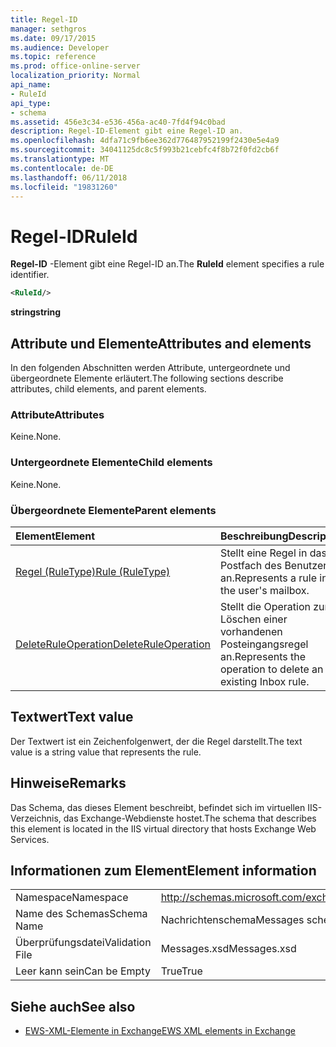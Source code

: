 ```yaml
---
title: Regel-ID
manager: sethgros
ms.date: 09/17/2015
ms.audience: Developer
ms.topic: reference
ms.prod: office-online-server
localization_priority: Normal
api_name:
- RuleId
api_type:
- schema
ms.assetid: 456e3c34-e536-456a-ac40-7fd4f94c0bad
description: Regel-ID-Element gibt eine Regel-ID an.
ms.openlocfilehash: 4dfa71c9fb6ee362d776487952199f2430e5e4a9
ms.sourcegitcommit: 34041125dc8c5f993b21cebfc4f8b72f0fd2cb6f
ms.translationtype: MT
ms.contentlocale: de-DE
ms.lasthandoff: 06/11/2018
ms.locfileid: "19831260"
---
```

# <a name="ruleid"></a><span data-ttu-id="5d9c7-103">Regel-ID</span><span class="sxs-lookup"><span data-stu-id="5d9c7-103">RuleId</span></span>

<span data-ttu-id="5d9c7-104">**Regel-ID** -Element gibt eine Regel-ID an.</span><span class="sxs-lookup"><span data-stu-id="5d9c7-104">The **RuleId** element specifies a rule identifier.</span></span> 
  
```XML
<RuleId/>
```

 <span data-ttu-id="5d9c7-105">**string**</span><span class="sxs-lookup"><span data-stu-id="5d9c7-105">**string**</span></span>
## <a name="attributes-and-elements"></a><span data-ttu-id="5d9c7-106">Attribute und Elemente</span><span class="sxs-lookup"><span data-stu-id="5d9c7-106">Attributes and elements</span></span>

<span data-ttu-id="5d9c7-107">In den folgenden Abschnitten werden Attribute, untergeordnete und übergeordnete Elemente erläutert.</span><span class="sxs-lookup"><span data-stu-id="5d9c7-107">The following sections describe attributes, child elements, and parent elements.</span></span>
  
### <a name="attributes"></a><span data-ttu-id="5d9c7-108">Attribute</span><span class="sxs-lookup"><span data-stu-id="5d9c7-108">Attributes</span></span>

<span data-ttu-id="5d9c7-109">Keine.</span><span class="sxs-lookup"><span data-stu-id="5d9c7-109">None.</span></span>
  
### <a name="child-elements"></a><span data-ttu-id="5d9c7-110">Untergeordnete Elemente</span><span class="sxs-lookup"><span data-stu-id="5d9c7-110">Child elements</span></span>

<span data-ttu-id="5d9c7-111">Keine.</span><span class="sxs-lookup"><span data-stu-id="5d9c7-111">None.</span></span>
  
### <a name="parent-elements"></a><span data-ttu-id="5d9c7-112">Übergeordnete Elemente</span><span class="sxs-lookup"><span data-stu-id="5d9c7-112">Parent elements</span></span>

|<span data-ttu-id="5d9c7-113">**Element**</span><span class="sxs-lookup"><span data-stu-id="5d9c7-113">**Element**</span></span>|<span data-ttu-id="5d9c7-114">**Beschreibung**</span><span class="sxs-lookup"><span data-stu-id="5d9c7-114">**Description**</span></span>|
|:-----|:-----|
|[<span data-ttu-id="5d9c7-115">Regel (RuleType)</span><span class="sxs-lookup"><span data-stu-id="5d9c7-115">Rule (RuleType)</span></span>](rule-ruletype.md) <br/> |<span data-ttu-id="5d9c7-116">Stellt eine Regel in das Postfach des Benutzers an.</span><span class="sxs-lookup"><span data-stu-id="5d9c7-116">Represents a rule in the user's mailbox.</span></span>  <br/> |
|[<span data-ttu-id="5d9c7-117">DeleteRuleOperation</span><span class="sxs-lookup"><span data-stu-id="5d9c7-117">DeleteRuleOperation</span></span>](deleteruleoperation.md) <br/> |<span data-ttu-id="5d9c7-118">Stellt die Operation zum Löschen einer vorhandenen Posteingangsregel an.</span><span class="sxs-lookup"><span data-stu-id="5d9c7-118">Represents the operation to delete an existing Inbox rule.</span></span>  <br/> |
   
## <a name="text-value"></a><span data-ttu-id="5d9c7-119">Textwert</span><span class="sxs-lookup"><span data-stu-id="5d9c7-119">Text value</span></span>

<span data-ttu-id="5d9c7-120">Der Textwert ist ein Zeichenfolgenwert, der die Regel darstellt.</span><span class="sxs-lookup"><span data-stu-id="5d9c7-120">The text value is a string value that represents the rule.</span></span>
  
## <a name="remarks"></a><span data-ttu-id="5d9c7-121">Hinweise</span><span class="sxs-lookup"><span data-stu-id="5d9c7-121">Remarks</span></span>

<span data-ttu-id="5d9c7-122">Das Schema, das dieses Element beschreibt, befindet sich im virtuellen IIS-Verzeichnis, das Exchange-Webdienste hostet.</span><span class="sxs-lookup"><span data-stu-id="5d9c7-122">The schema that describes this element is located in the IIS virtual directory that hosts Exchange Web Services.</span></span>
  
## <a name="element-information"></a><span data-ttu-id="5d9c7-123">Informationen zum Element</span><span class="sxs-lookup"><span data-stu-id="5d9c7-123">Element information</span></span>

|||
|:-----|:-----|
|<span data-ttu-id="5d9c7-124">Namespace</span><span class="sxs-lookup"><span data-stu-id="5d9c7-124">Namespace</span></span>  <br/> |http://schemas.microsoft.com/exchange/services/2006/messages  <br/> |
|<span data-ttu-id="5d9c7-125">Name des Schemas</span><span class="sxs-lookup"><span data-stu-id="5d9c7-125">Schema Name</span></span>  <br/> |<span data-ttu-id="5d9c7-126">Nachrichtenschema</span><span class="sxs-lookup"><span data-stu-id="5d9c7-126">Messages schema</span></span>  <br/> |
|<span data-ttu-id="5d9c7-127">Überprüfungsdatei</span><span class="sxs-lookup"><span data-stu-id="5d9c7-127">Validation File</span></span>  <br/> |<span data-ttu-id="5d9c7-128">Messages.xsd</span><span class="sxs-lookup"><span data-stu-id="5d9c7-128">Messages.xsd</span></span>  <br/> |
|<span data-ttu-id="5d9c7-129">Leer kann sein</span><span class="sxs-lookup"><span data-stu-id="5d9c7-129">Can be Empty</span></span>  <br/> |<span data-ttu-id="5d9c7-130">True</span><span class="sxs-lookup"><span data-stu-id="5d9c7-130">True</span></span>  <br/> |
   
## <a name="see-also"></a><span data-ttu-id="5d9c7-131">Siehe auch</span><span class="sxs-lookup"><span data-stu-id="5d9c7-131">See also</span></span>



- [<span data-ttu-id="5d9c7-132">EWS-XML-Elemente in Exchange</span><span class="sxs-lookup"><span data-stu-id="5d9c7-132">EWS XML elements in Exchange</span></span>](ews-xml-elements-in-exchange.md)

